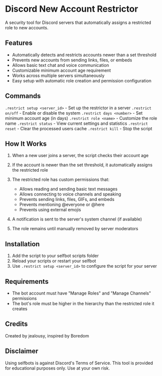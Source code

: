 # Discord New Account Restrictor

A security tool for Discord servers that automatically assigns a restricted role to new accounts.

## Features

- Automatically detects and restricts accounts newer than a set threshold
- Prevents new accounts from sending links, files, or embeds
- Allows basic text chat and voice communication
- Customizable minimum account age requirement
- Works across multiple servers simultaneously
- Easy setup with automatic role creation and permission configuration

## Commands

`.restrict setup <server_id>` - Set up the restrictor in a server
`.restrict on/off` - Enable or disable the system
`.restrict days <number>` - Set minimum account age (in days)
`.restrict role <name>` - Customize the role name
`.restrict status` - View current settings and statistics
`.restrict reset` - Clear the processed users cache
`.restrict kill` - Stop the script

## How It Works

1. When a new user joins a server, the script checks their account age
2. If the account is newer than the set threshold, it automatically assigns the restricted role
3. The restricted role has custom permissions that:
   - Allows reading and sending basic text messages
   - Allows connecting to voice channels and speaking
   - Prevents sending links, files, GIFs, and embeds
   - Prevents mentioning @everyone or @here
   - Prevents using external emojis

4. A notification is sent to the server's system channel (if available)
5. The role remains until manually removed by server moderators

## Installation

1. Add the script to your selfbot scripts folder
2. Reload your scripts or restart your selfbot
3. Use `.restrict setup <server_id>` to configure the script for your server

## Requirements

- The bot account must have "Manage Roles" and "Manage Channels" permissions
- The bot's role must be higher in the hierarchy than the restricted role it creates

## Credits

Created by jealousy, inspired by Boredom

## Disclaimer

Using selfbots is against Discord's Terms of Service. This tool is provided for educational purposes only. Use at your own risk.